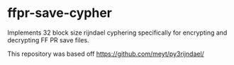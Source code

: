 ffpr-save-cypher
==========================

Implements 32 block size rijndael cyphering specifically for encrypting and decrypting FF PR save files.

This repository was based off https://github.com/meyt/py3rijndael/
